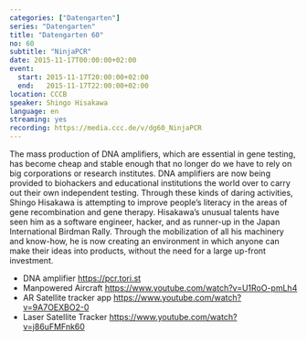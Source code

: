 ```yaml
---
categories: ["Datengarten"]
series: "Datengarten"
title: "Datengarten 60"
no: 60
subtitle: "NinjaPCR"
date: 2015-11-17T00:00:00+02:00
event:
  start: 2015-11-17T20:00:00+02:00
  end:   2015-11-17T22:00:00+02:00
location: CCCB
speaker: Shingo Hisakawa
language: en
streaming: yes
recording: https://media.ccc.de/v/dg60_NinjaPCR
---
```


The mass production of DNA amplifiers, which are essential in gene
testing, has become cheap and stable enough that no longer do we have to
rely on big corporations or research institutes. DNA amplifiers are now
being provided to biohackers and educational institutions the world over
to carry out their own independent testing. Through these kinds of
daring activities, Shingo Hisakawa is attempting to improve people’s
literacy in the areas of gene recombination and gene therapy. Hisakawa’s
unusual talents have seen him as a software engineer, hacker, and as
runner-up in the Japan International Birdman Rally. Through the
mobilization of all his machinery and know-how, he is now creating an
environment in which anyone can make their ideas into products, without
the need for a large up-front investment.

-   DNA amplifier <https://pcr.tori.st>
-   Manpowered Aircraft <https://www.youtube.com/watch?v=U1RoO-pmLh4>
-   AR Satellite tracker app <https://www.youtube.com/watch?v=9A7OEXBO2-0>
-   Laser Satellite Tracker <https://www.youtube.com/watch?v=j86uFMFnk60>

